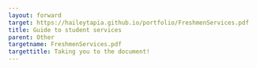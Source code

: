 ```yaml
---
layout: forward
target: https://haileytapia.github.io/portfolio/FreshmenServices.pdf
title: Guide to student services
parent: Other
targetname: FreshmenServices.pdf
targettitle: Taking you to the document!
---
```

